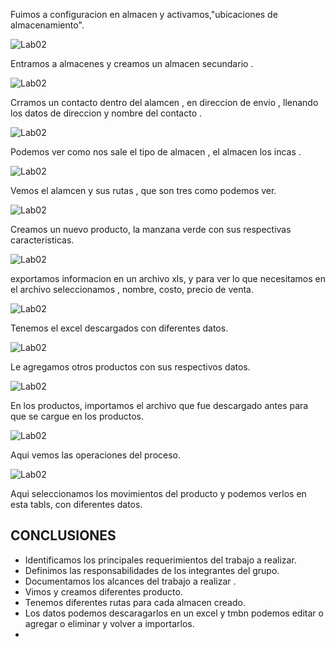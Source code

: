  Fuimos a configuracion en almacen y activamos,"ubicaciones de almacenamiento".

![Lab02](imagenes/img1.png)

Entramos a almacenes y creamos un almacen secundario .

![Lab02](imagenes/img2.png)

Crramos un contacto dentro del alamcen , en direccion de envio , llenando los datos de direccion y nombre del contacto .

![Lab02](imagenes/img3.png)

Podemos ver como nos sale el tipo de almacen , el almacen los incas .

![Lab02](imagenes/img4.png)

Vemos el alamcen y sus rutas , que son tres como podemos ver.

![Lab02](imagenes/img5.png)

Creamos un nuevo producto, la manzana verde  con sus respectivas caracteristicas.

![Lab02](imagenes/img6.png)

exportamos informacion en un archivo xls, y para ver lo que necesitamos en el archivo seleccionamos , nombre, costo, precio de venta.

![Lab02](imagenes/img7.png)

Tenemos el excel descargados con diferentes datos.

![Lab02](imagenes/img8.png)

Le agregamos otros productos con sus respectivos datos.

![Lab02](imagenes/img9.png)

En los productos, importamos el archivo que fue descargado antes para que se cargue en los productos.

![Lab02](imagenes/img10.png)

Aqui vemos las operaciones del proceso.

![Lab02](imagenes/img11.png)

Aqui seleccionamos los movimientos del producto y podemos verlos en esta tabls, con diferentes datos.


## CONCLUSIONES
- Identificamos los principales requerimientos del trabajo a realizar. 
- Definimos las responsabilidades de los integrantes del grupo.
- Documentamos los alcances del trabajo a realizar .
- Vimos y creamos diferentes producto.
- Tenemos diferentes rutas para cada almacen creado.
- Los datos podemos descaragarlos en un excel y tmbn podemos editar o agregar o eliminar y volver a importarlos.
-


